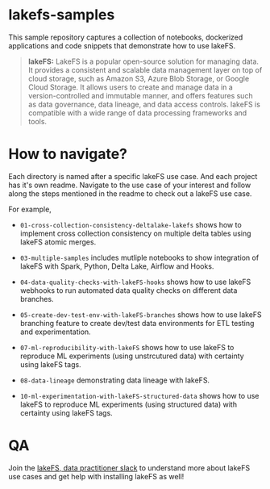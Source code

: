 # lakefs-samples
This sample repository captures a collection of notebooks, dockerized applications and code snippets that demonstrate how to use lakeFS.

> **lakeFS:** LakeFS is a popular open-source solution for managing data. It provides a consistent and scalable data management layer on top of cloud storage, such as Amazon S3, Azure Blob Storage, or Google Cloud Storage. It allows users to create and manage data in a version-controlled and immutable manner, and offers features such as data governance, data lineage, and data access controls. lakeFS is compatible with a wide range of data processing frameworks and tools.


# How to navigate?
Each directory is named after a specific lakeFS use case. And each project has it's own readme. Navigate to the use case of your interest and follow along the steps mentioned in the readme to check out a lakeFS use case.

For example, 

* `01-cross-collection-consistency-deltalake-lakefs` shows how to implement cross collection consistency on multiple delta tables using lakeFS atomic merges.

* `03-multiple-samples` includes mutliple notebooks to show integration of lakeFS with Spark, Python, Delta Lake, Airflow and Hooks.

* `04-data-quality-checks-with-lakeFS-hooks` shows how to use lakeFS webhooks to run automated data quality checks on different data branches.

* `05-create-dev-test-env-with-lakeFS-branches` shows how to use lakeFS branching feature to create dev/test data environments for ETL testing and experimentation.

* `07-ml-reproducibility-with-lakeFS` shows how to use lakeFS to reproduce ML experiments (using unstrcutured data) with certainty using lakeFS tags.

* `08-data-lineage` demonstrating data lineage with lakeFS.

* `10-ml-experimentation-with-lakeFS-structured-data` shows how to use lakeFS to reproduce ML experiments (using structured data) with certainty using lakeFS tags.

# QA
Join the [lakeFS, data practitioner slack](https://go.lakefs.io/3iyZLOh) to understand more about lakeFS use cases and get help with installing lakeFS as well! 
